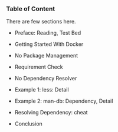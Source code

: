 ### Table of Content

There are few sections here.

*	Preface: Reading, Test Bed

*	Getting Started With Docker

*	No Package Management

*	Requirement Check

*	No Dependency Resolver

*	Example 1: less: Detail

*	Example 2: man-db: Dependency, Detail

*	Resolving Dependency: cheat

*	Conclusion

[//]: <> ( -- -- -- links below -- -- -- )
